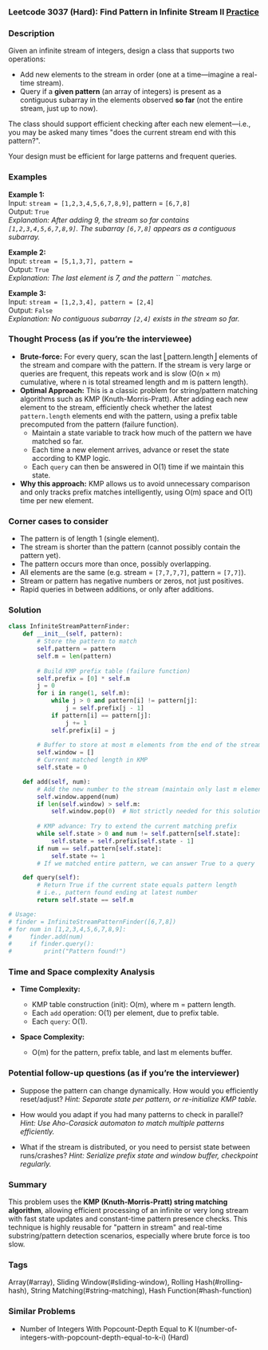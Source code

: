 ### Leetcode 3037 (Hard): Find Pattern in Infinite Stream II [Practice](https://leetcode.com/problems/find-pattern-in-infinite-stream-ii)

### Description  
Given an infinite stream of integers, design a class that supports two operations:
- Add new elements to the stream in order (one at a time—imagine a real-time stream).
- Query if a **given pattern** (an array of integers) is present as a contiguous subarray in the elements observed **so far** (not the entire stream, just up to now).

The class should support efficient checking after each new element—i.e., you may be asked many times "does the current stream end with this pattern?".

Your design must be efficient for large patterns and frequent queries.

### Examples  

**Example 1:**  
Input: `stream = [1,2,3,4,5,6,7,8,9]`, pattern = `[6,7,8]`  
Output: `True`  
*Explanation: After adding 9, the stream so far contains `[1,2,3,4,5,6,7,8,9]`. The subarray `[6,7,8]` appears as a contiguous subarray.*

**Example 2:**  
Input: `stream = [5,1,3,7], pattern = `  
Output: `True`  
*Explanation: The last element is 7, and the pattern `` matches.*

**Example 3:**  
Input: `stream = [1,2,3,4], pattern = [2,4]`  
Output: `False`  
*Explanation: No contiguous subarray `[2,4]` exists in the stream so far.*

### Thought Process (as if you’re the interviewee)  

- **Brute-force:** For every query, scan the last ⎣pattern.length⎦ elements of the stream and compare with the pattern. If the stream is very large or queries are frequent, this repeats work and is slow (O(n × m) cumulative, where n is total streamed length and m is pattern length).
- **Optimal Approach:** This is a classic problem for string/pattern matching algorithms such as KMP (Knuth-Morris-Pratt). After adding each new element to the stream, efficiently check whether the latest `pattern.length` elements end with the pattern, using a prefix table precomputed from the pattern (failure function). 
  - Maintain a state variable to track how much of the pattern we have matched so far.
  - Each time a new element arrives, advance or reset the state according to KMP logic.
  - Each `query` can then be answered in O(1) time if we maintain this state.
- **Why this approach:** KMP allows us to avoid unnecessary comparison and only tracks prefix matches intelligently, using O(m) space and O(1) time per new element.

### Corner cases to consider  
- The pattern is of length 1 (single element).
- The stream is shorter than the pattern (cannot possibly contain the pattern yet).
- The pattern occurs more than once, possibly overlapping.
- All elements are the same (e.g. stream = `[7,7,7,7]`, pattern = `[7,7]`).
- Stream or pattern has negative numbers or zeros, not just positives.
- Rapid queries in between additions, or only after additions.

### Solution

```python
class InfiniteStreamPatternFinder:
    def __init__(self, pattern):
        # Store the pattern to match
        self.pattern = pattern
        self.m = len(pattern)
        
        # Build KMP prefix table (failure function)
        self.prefix = [0] * self.m
        j = 0
        for i in range(1, self.m):
            while j > 0 and pattern[i] != pattern[j]:
                j = self.prefix[j - 1]
            if pattern[i] == pattern[j]:
                j += 1
            self.prefix[i] = j
                
        # Buffer to store at most m elements from the end of the stream
        self.window = []
        # Current matched length in KMP
        self.state = 0

    def add(self, num):
        # Add the new number to the stream (maintain only last m elements for analysis)
        self.window.append(num)
        if len(self.window) > self.m:
            self.window.pop(0)  # Not strictly needed for this solution, but keeps buffer small
        
        # KMP advance: Try to extend the current matching prefix
        while self.state > 0 and num != self.pattern[self.state]:
            self.state = self.prefix[self.state - 1]
        if num == self.pattern[self.state]:
            self.state += 1
        # If we matched entire pattern, we can answer True to a query

    def query(self):
        # Return True if the current state equals pattern length
        # i.e., pattern found ending at latest number
        return self.state == self.m

# Usage:
# finder = InfiniteStreamPatternFinder([6,7,8])
# for num in [1,2,3,4,5,6,7,8,9]:
#     finder.add(num)
#     if finder.query():
#         print("Pattern found!")
```

### Time and Space complexity Analysis  

- **Time Complexity:**  
  - KMP table construction (init): O(m), where m = pattern length.
  - Each `add` operation: O(1) per element, due to prefix table.
  - Each `query`: O(1).

- **Space Complexity:**  
  - O(m) for the pattern, prefix table, and last m elements buffer.

### Potential follow-up questions (as if you’re the interviewer)  

- Suppose the pattern can change dynamically. How would you efficiently reset/adjust?
  *Hint: Separate state per pattern, or re-initialize KMP table.*

- How would you adapt if you had many patterns to check in parallel?
  *Hint: Use Aho-Corasick automaton to match multiple patterns efficiently.*

- What if the stream is distributed, or you need to persist state between runs/crashes?
  *Hint: Serialize prefix state and window buffer, checkpoint regularly.*

### Summary
This problem uses the **KMP (Knuth-Morris-Pratt) string matching algorithm**, allowing efficient processing of an infinite or very long stream with fast state updates and constant-time pattern presence checks. This technique is highly reusable for "pattern in stream" and real-time substring/pattern detection scenarios, especially where brute force is too slow.

### Tags
Array(#array), Sliding Window(#sliding-window), Rolling Hash(#rolling-hash), String Matching(#string-matching), Hash Function(#hash-function)

### Similar Problems
- Number of Integers With Popcount-Depth Equal to K I(number-of-integers-with-popcount-depth-equal-to-k-i) (Hard)